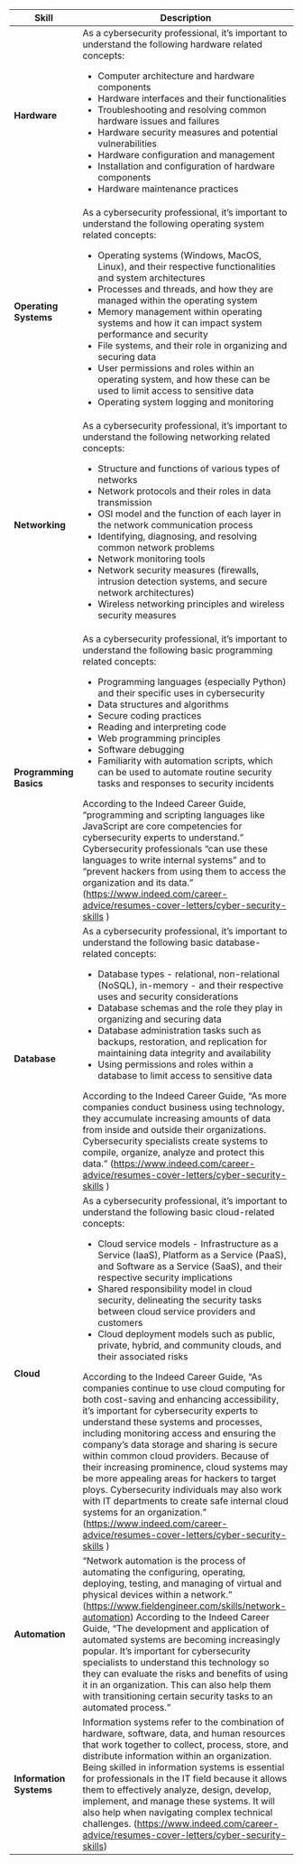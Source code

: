 | Skill                   | Description                                                                                                                                                                                                                                                                                                                                                                                                                                                                                                                                                                                                                                                                                                                                                                                                                                                                                                                                                                                                                                                                                                                                                                                                                           |
| ----------------------- | ------------------------------------------------------------------------------------------------------------------------------------------------------------------------------------------------------------------------------------------------------------------------------------------------------------------------------------------------------------------------------------------------------------------------------------------------------------------------------------------------------------------------------------------------------------------------------------------------------------------------------------------------------------------------------------------------------------------------------------------------------------------------------------------------------------------------------------------------------------------------------------------------------------------------------------------------------------------------------------------------------------------------------------------------------------------------------------------------------------------------------------------------------------------------------------------------------------------------------------- |
| **Hardware**            | As a cybersecurity professional, it’s important to understand the following hardware related concepts: <ul><li>Computer architecture and hardware components</li><li>Hardware interfaces and their functionalities</li><li>Troubleshooting and resolving common hardware issues and failures</li><li>Hardware security measures and potential vulnerabilities</li><li>Hardware configuration and management</li><li>Installation and configuration of hardware components</li><li>Hardware maintenance practices</li></ul>                                                                                                                                                                                                                                                                                                                                                                                                                                                                                                                                                                                                                                                                                                            |
| **Operating Systems**   | As a cybersecurity professional, it’s important to understand the following operating system related concepts: <ul><li>Operating systems (Windows, MacOS, Linux), and their respective functionalities and system architectures</li><li>Processes and threads, and how they are managed within the operating system</li><li>Memory management within operating systems and how it can impact system performance and security</li><li>File systems, and their role in organizing and securing data</li><li>User permissions and roles within an operating system, and how these can be used to limit access to sensitive data</li><li>Operating system logging and monitoring</li></ul>                                                                                                                                                                                                                                                                                                                                                                                                                                                                                                                                                |
| **Networking**          | As a cybersecurity professional, it’s important to understand the following networking related concepts: <ul><li>Structure and functions of various types of networks</li><li>Network protocols and their roles in data transmission</li><li>OSI model and the function of each layer in the network communication process</li><li>Identifying, diagnosing, and resolving common network problems</li><li>Network monitoring tools</li><li>Network security measures (firewalls, intrusion detection systems, and secure network architectures)</li><li>Wireless networking principles and wireless security measures</li></ul>                                                                                                                                                                                                                                                                                                                                                                                                                                                                                                                                                                                                       |
| **Programming Basics**  | As a cybersecurity professional, it’s important to understand the following basic programming related concepts: <ul><li>Programming languages (especially Python) and their specific uses in cybersecurity</li><li>Data structures and algorithms</li><li>Secure coding practices</li><li>Reading and interpreting code</li><li>Web programming principles</li><li>Software debugging</li><li>Familiarity with automation scripts, which can be used to automate routine security tasks and responses to security incidents</li></ul> According to the Indeed Career Guide, “programming and scripting languages like JavaScript are core competencies for cybersecurity experts to understand.” Cybersecurity professionals “can use these languages to write internal systems” and to “prevent hackers from using them to access the organization and its data.” (https://www.indeed.com/career-advice/resumes-cover-letters/cyber-security-skills )                                                                                                                                                                                                                                                                                |
| **Database**            | As a cybersecurity professional, it’s important to understand the following basic database-related concepts: <ul><li>Database types - relational, non-relational (NoSQL), in-memory - and their respective uses and security considerations</li><li>Database schemas and the role they play in organizing and securing data</li><li>Database administration tasks such as backups, restoration, and replication for maintaining data integrity and availability</li><li>Using permissions and roles within a database to limit access to sensitive data</li></ul> According to the Indeed Career Guide, “As more companies conduct business using technology, they accumulate increasing amounts of data from inside and outside their organizations. Cybersecurity specialists create systems to compile, organize, analyze and protect this data.” (https://www.indeed.com/career-advice/resumes-cover-letters/cyber-security-skills )                                                                                                                                                                                                                                                                                              |
| **Cloud**               | As a cybersecurity professional, it’s important to understand the following basic cloud-related concepts: <ul><li>Cloud service models - Infrastructure as a Service (IaaS), Platform as a Service (PaaS), and Software as a Service (SaaS), and their respective security implications</li><li>Shared responsibility model in cloud security, delineating the security tasks between cloud service providers and customers</li><li>Cloud deployment models such as public, private, hybrid, and community clouds, and their associated risks</li></ul> According to the Indeed Career Guide, “As companies continue to use cloud computing for both cost-saving and enhancing accessibility, it’s important for cybersecurity experts to understand these systems and processes, including monitoring access and ensuring the company’s data storage and sharing is secure within common cloud providers. Because of their increasing prominence, cloud systems may be more appealing areas for hackers to target ploys. Cybersecurity individuals may also work with IT departments to create safe internal cloud systems for an organization.” (https://www.indeed.com/career-advice/resumes-cover-letters/cyber-security-skills ) |
| **Automation**          | “Network automation is the process of automating the configuring, operating, deploying, testing, and managing of virtual and physical devices within a network.” (https://www.fieldengineer.com/skills/network-automation) According to the Indeed Career Guide, “The development and application of automated systems are becoming increasingly popular. It’s important for cybersecurity specialists to understand this technology so they can evaluate the risks and benefits of using it in an organization. This can also help them with transitioning certain security tasks to an automated process.”                                                                                                                                                                                                                                                                                                                                                                                                                                                                                                                                                                                                                          |
| **Information Systems** | Information systems refer to the combination of hardware, software, data, and human resources that work together to collect, process, store, and distribute information within an organization. Being skilled in information systems is essential for professionals in the IT field because it allows them to effectively analyze, design, develop, implement, and manage these systems. It will also help when navigating complex technical challenges. (https://www.indeed.com/career-advice/resumes-cover-letters/cyber-security-skills)                                                                                                                                                                                                                                                                                                                                                                                                                                                                                                                                                                                                                                                                                           |